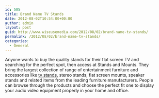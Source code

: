 ```yaml
---
id: 505
title: Brand Name TV Stands
date: 2012-08-02T10:54:00+00:00
author: admin
layout: post
guid: http://www.wiseusemedia.com/2012/08/02/brand-name-tv-stands/
permalink: /2012/08/02/brand-name-tv-stands/
categories:
  - General
---
```

Anyone wants to buy the quality stands for their flat screen TV and searching for the perfect spot, then access at Stands and Mounts. They bring the largest collection of range of entertainment furniture and accessories like [tv stands](http://www.standsandmounts.com/), stereo stands, flat screen mounts, speaker stands and related items from the leading furniture manufacturers. People can browse through the products and choose the perfect fit one to display your audio video equipment properly in your home and office.